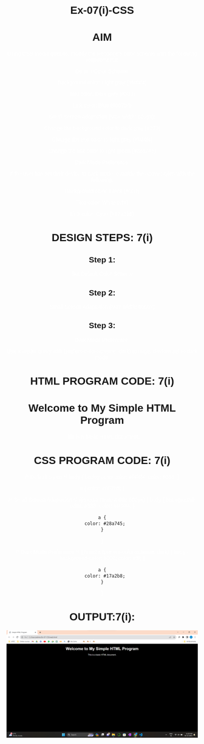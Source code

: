 # Ex-07(i)-CSS

# AIM
Using CSS media queries, modify the webpage's color scheme with the following requirements:

Default Color Scheme:

Background color: Light gray (#f4f4f4)

Text color: Dark gray (#333)

Link color: Blue (#007bff)

Small Screen Adaptation (Max-width: 600px):


Change the background color to dark gray (#333)

Change the text color to light gray (#f4f4f4)

Change the link color to light green (#28a745)

Dark Mode Preference:


If the user has set their device to dark mode, override the above styles with the following:

Background color: Black (#000)

Text color: White (#fff)

Link color: Cyan (#17a2b8)

# DESIGN STEPS: 7(i)
## Step 1:

Set Default Color Scheme

## Step 2:

Small Screen Adaptation (Max-width: 600px)

## Step 3:

Dark Mode Preference:

Use a media query with (prefers-color-scheme: dark) to target devices set to dark mode.

# HTML PROGRAM CODE: 7(i)
<!DOCTYPE html>
<html lang="en">

<head>
  <meta charset="UTF-8">
  <meta name="viewport" content="width=device-width, initial-scale=1.0">
  <title>Simple HTML Program</title>
<link rel="stylesheet" type="text/css" href="default.css">
  <style>
    body {
      font-family: 'Arial', sans-serif;
      text-align: center;
      margin: 20px;
    }

    h1 {
      color:white;
    }

    p {
      color: white;
    }
  </style>
</head>

<body>
  <h1>Welcome to My Simple HTML Program</h1>
  <p>This is a basic HTML document.</p>
</body>
</html>

# CSS PROGRAM CODE: 7(i)
/* Default styles */
body {
    background-color: #f4f4f4;
    color: #333;
  }
  
  a {
    color: #007bff;
  }
  
  /* Small Screen Adaptation */
  @media (max-width: 600px) {
    body {
      background-color: #333;
      color: #f4f4f4;
    }
  
    a {
      color: #28a745;
    }
  }
  
  /* Dark Mode Preference */
  @media (prefers-color-scheme: dark) {
    body {
      background-color: #000;
      color: #fff;
    }
  
    a {
      color: #17a2b8;
    }
  }
  

# OUTPUT:7(i):

![Alt text](7(i)_OUTPUT.png)
